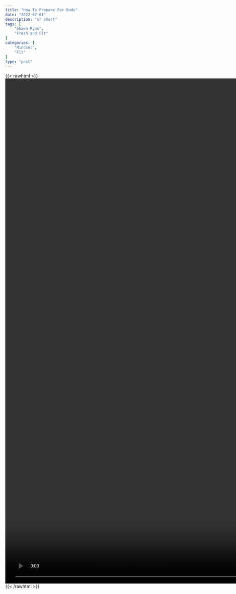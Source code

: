 ```yaml
---
title: "How To Prepare For Buds"
date: "2022-07-01"
description: "sr short"
tags: [
    "Shawn Ryan",
    "Fresh and Fit"
]
categories: [
    "Mindset",
    "Fit"
]
type: "post"
---
```

{{< rawhtml >}}
    <video style="height:40vh;width:auto" overflow="hidden" controls>
        <source src="https://clips.dev00ps.com/Shawn_Ryan/How_to_prepare_for_BUDS._Navy_SEAL_training._operator_military.mp4" type="video/mp4"> 
    </video>
{{< /rawhtml >}}

